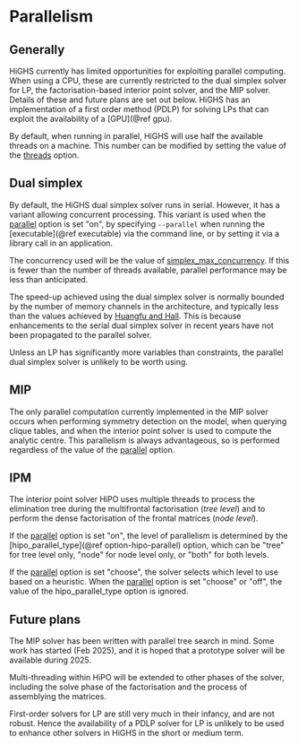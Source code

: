# Parallelism

## Generally

HiGHS currently has limited opportunities for exploiting parallel
computing. When using a CPU, these are currently restricted to the
dual simplex solver for LP, the factorisation-based interior point solver,
and the MIP solver. Details of these and future plans are set out below.
HiGHS has an implementation of a first order method (PDLP) for solving LPs
that can exploit the availability of a [GPU](@ref gpu).

By default, when running in parallel, HiGHS will use half the
available threads on a machine. This number can be modified by setting
the value of the [threads](@ref) option.

## Dual simplex

By default, the HiGHS dual simplex solver runs in serial. However, it
has a variant allowing concurrent processing. This variant is used
when the
[parallel](@ref)
option is set "on", by specifying `--parallel` when running the
[executable](@ref executable) via
the command line, or by setting it via a library call in an
application.

The concurrency used will be the value of
[simplex\_max\_concurrency](@ref). If
this is fewer than the number of threads available, parallel
performance may be less than anticipated.

The speed-up achieved using the dual simplex solver is normally
bounded by the number of memory channels in the architecture, and
typically less than the values achieved by [Huangfu and
Hall](https://link.springer.com/article/10.1007/s12532-017-0130-5). This
is because enhancements to the serial dual simplex solver in recent
years have not been propagated to the parallel solver.

Unless an LP has significantly more variables than constraints, the
parallel dual simplex solver is unlikely to be worth using.

## MIP

The only parallel computation currently implemented in the MIP solver
occurs when performing symmetry detection on the model, when querying
clique tables, and when the interior point solver is used to compute
the analytic centre. This parallelism is always advantageous, so is
performed regardless of the value of the [parallel](@ref) option.

## IPM

The interior point solver HiPO uses multiple threads to process the 
elimination tree during the multifrontal factorisation (_tree level_)
and to perform the dense factorisation of the frontal matrices 
(_node level_).

If the [parallel](@ref) option is set "on", the level of parallelism is 
determined by the [hipo\_parallel\_type](@ref option-hipo-parallel) option, 
which can be "tree" for tree level only, "node" for node level only, or 
"both" for both levels.

If the [parallel](@ref) option is set "choose", the solver selects which 
level to use based on a heuristic. When the [parallel](@ref) option is set 
"choose" or "off", the value of the hipo\_parallel\_type option is ignored.


## Future plans

The MIP solver has been written with parallel tree search in mind. Some
work has started (Feb 2025), and it is hoped that a prototype solver
will be available during 2025.

Multi-threading within HiPO will be extended to other phases of the solver,
including the solve phase of the factorisation and the process of assemblying 
the matrices.

First-order solvers for LP are still very much in their infancy, and
are not robust. Hence the availability of a PDLP solver for LP is
unlikely to be used to enhance other solvers in HiGHS in the short or
medium term.




